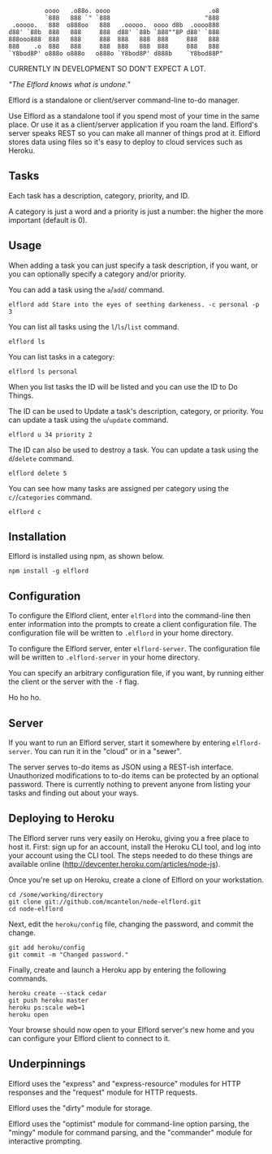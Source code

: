               oooo   .o88o. oooo                           .o8  
              `888   888 `" `888                          "888  
     .ooooo.   888  o888oo   888   .ooooo.  oooo d8b  .oooo888  
    d88' `88b  888   888     888  d88' `88b `888""8P d88' `888  
    888ooo888  888   888     888  888   888  888     888   888  
    888    .o  888   888     888  888   888  888     888   888  
    `Y8bod8P' o888o o888o   o888o `Y8bod8P' d888b    `Y8bod88P" 

CURRENTLY IN DEVELOPMENT SO DON'T EXPECT A LOT.

_"The Elflord knows what is undone."_

Elflord is a standalone or client/server command-line to-do manager.

Use Elflord as a standalone tool if you spend most of your time in the same
place. Or use it as a client/server application if you roam the land.
Elflord's server speaks REST so you can make all manner of things prod at it.
Elflord stores data using files so it's easy to deploy to cloud services such
as Heroku.

## Tasks

Each task has a description, category, priority, and ID.

A category is just a word and a priority is just a number: the higher the
more important (default is 0).

## Usage

When adding a task you can just specify a task description, if you want,
or you can optionally specify a category and/or priority.

You can add a task using the `a`/`add`/ command.

    elflord add Stare into the eyes of seething darkeness. -c personal -p 3

You can list all tasks using the `l`/`ls`/`list` command.

    elflord ls

You can list tasks in a category:

    elflord ls personal

When you list tasks the ID will be listed and you can use the ID to Do
Things.

The ID can be used to Update a task's description, category, or priority.
You can update a task using the `u`/`update` command.

    elflord u 34 priority 2

The ID can also be used to destroy a task.
You can update a task using the `d`/`delete` command.

    elflord delete 5

You can see how many tasks are assigned per category using the
`c/`/`categories` command.

    elflord c

## Installation

Elflord is installed using npm, as shown below.

    npm install -g elflord

## Configuration

To configure the Elflord client, enter `elflord` into the command-line
then enter information into the prompts to create a client configuration file.
The configuration file will be written to `.elflord` in your home directory.

To configure the Elflord server, enter `elflord-server`. The configuration
file will be written to `.elflord-server` in your home directory.

You can specify an arbitrary configuration file, if you want, by running
either the client or the server with the `-f` flag.

Ho ho ho.

## Server

If you want to run an Elflord server, start it somewhere by entering
`elflord-server`. You can run it in the "cloud" or in a "sewer".

The server serves to-do items as JSON using a REST-ish interface. Unauthorized
modifications to to-do items can be protected by an optional password. There
is currently nothing to prevent anyone from listing your tasks and finding
out about your ways.

## Deploying to Heroku

The Elflord server runs very easily on Heroku, giving you a free place to
host it. First: sign up for an account, install the Heroku CLI tool, and log
into your account using the CLI tool. The steps needed to do these things
are available online (http://devcenter.heroku.com/articles/node-js).

Once you're set up on Heroku, create a clone of Elflord on your workstation.

    cd /some/working/directory
    git clone git://github.com/mcantelon/node-elflord.git
    cd node-elflord

Next, edit the `heroku/config` file, changing the password, and commit the
change.

    git add heroku/config
    git commit -m "Changed password."

Finally, create and launch a Heroku app by entering the following commands.

    heroku create --stack cedar
    git push heroku master
    heroku ps:scale web=1
    heroku open

Your browse should now open to your Elflord server's new home and you can
configure your Elflord client to connect to it.

## Underpinnings

Elflord uses the "express" and "express-resource" modules for HTTP responses
and the "request" module for HTTP requests.

Elflord uses the "dirty" module for storage.

Elflord uses the "optimist" module for command-line option parsing, the
"mingy" module for command parsing, and the "commander" module for interactive
prompting.
